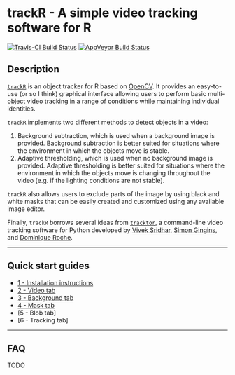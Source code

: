 # trackR - A simple video tracking software for R

[![Travis-CI Build Status](https://travis-ci.org/swarm-lab/trackR.svg?branch=master)](https://travis-ci.org/swarm-lab/trackR)
[![AppVeyor Build Status](https://ci.appveyor.com/api/projects/status/github/swarm-lab/trackR?branch=master&svg=true)](https://ci.appveyor.com/project/swarm-lab/trackR)

## Description

[`trackR`](https://github.com/swarm-lab/trackR) is an object tracker for R based 
on [OpenCV](https://opencv.org/). It provides an easy-to-use (or so I think) 
graphical interface allowing users to perform basic multi-object video tracking 
in a range of conditions while maintaining individual identities.

`trackR` implements two different methods to detect objects in a video:
1. Background subtraction, which is used when a background image is provided. 
Background subtraction is better suited for situations where the environment in 
which the objects move is stable. 
2. Adaptive thresholding, which is used when no background image is provided. 
Adaptive thresholding is better suited for situations where the environment in 
which the objects move is changing throughout the video (e.g. if the lighting 
conditions are not stable).

`trackR` also allows users to exclude parts of the image by using black and 
white masks that can be easily created and customized using any available image 
editor. 

Finally, `trackR` borrows several ideas from [`tracktor`](https://github.com/vivekhsridhar/tracktor), 
a command-line video tracking software for Python developed by 
[Vivek Sridhar](https://vhsridhar.wordpress.com/), [Simon Gingins](http://www.simongingins.com/), 
and [Dominique Roche](http://dominiqueroche.weebly.com/). 

---

## Quick start guides

+ [1 - Installation instructions](https://swarm-lab.github.io/trackR/articles/z1_install.html)
+ [2 - Video tab](https://swarm-lab.github.io/trackR/articles/z2_video.html)
+ [3 - Background tab](https://swarm-lab.github.io/trackR/articles/z3_background.html)
+ [4 - Mask tab](https://swarm-lab.github.io/trackR/articles/z4_mask.html)
+ [5 - Blob tab]
+ [6 - Tracking tab]

---

## FAQ

TODO

